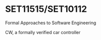 # SET11515/SET10112
Formal Approaches to Software Engineering

CW, a formally verified car controller
